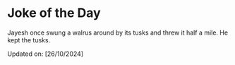 # Joke of the Day

<!-- #joke -->
Jayesh once swung a walrus around by its tusks and threw it half a mile. He kept the tusks.

Updated on: [26/10/2024]
<!-- #jokeEnd -->
